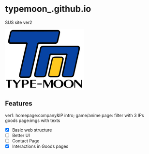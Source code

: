 # typemoon_.github.io
SUS site ver2


[![icon](img/261px-Type-moon.svg.webp)](https://gruuis.github.io/typemoon_.github.io/html/anime.html)

## Features
ver1: 
homepage:company&IP intro;
game/anime page: filter with 3 IPs
goods page:imgs with texts

- [x] Basic web structure
- [ ] Better UI
- [ ] Contact Page
- [x] Interactions in Goods pages